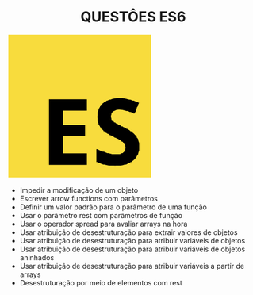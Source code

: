 <h1 align="center"> QUESTÔES ES6 </h1>

![ES6 logo](../img/log.png)



- Impedir a modificação de um objeto
- Escrever arrow functions com parâmetros
- Definir um valor padrão para o parâmetro de uma função
- Usar o parâmetro rest com parâmetros de função
- Usar o operador spread para avaliar arrays na hora
- Usar atribuição de desestruturação para extrair valores de objetos
- Usar atribuição de desestruturação para atribuir variáveis de objetos
 - Usar atribuição de desestruturação para atribuir variáveis de objetos aninhados
 - Usar atribuição de desestruturação para atribuir variáveis a partir de arrays
 - Desestruturação por meio de elementos com rest